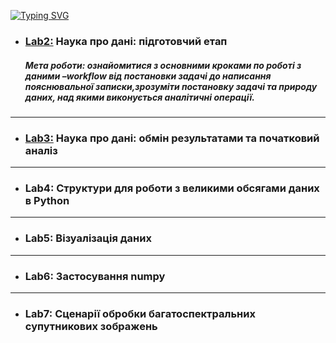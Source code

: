 [![Typing SVG](https://readme-typing-svg.herokuapp.com?color=%23FF00FF&size=25&lines=Data+Preparation+%26+Analysis)](https://git.io/typing-svg)

* ### [Lab2:](/lab2) Наука про дані: підготовчий етап
  ##### *Мета роботи: ознайомитися з основними кроками по роботі з даними –workflow від постановки задачі до написання пояснювальної записки,зрозуміти постановку задачі та природу даних, над якими виконується аналітичні операції.*
---

* ### [Lab3:](/lab3) Наука про дані: обмін результатами та початковий аналіз
---

* ### Lab4: Структури для роботи з великими обсягами даних в Python
---

* ### Lab5: Візуалізація даних
---

* ### Lab6: Застосування numpy
---

* ### Lab7: Сценарії обробки багатоспектральних супутникових зображень
